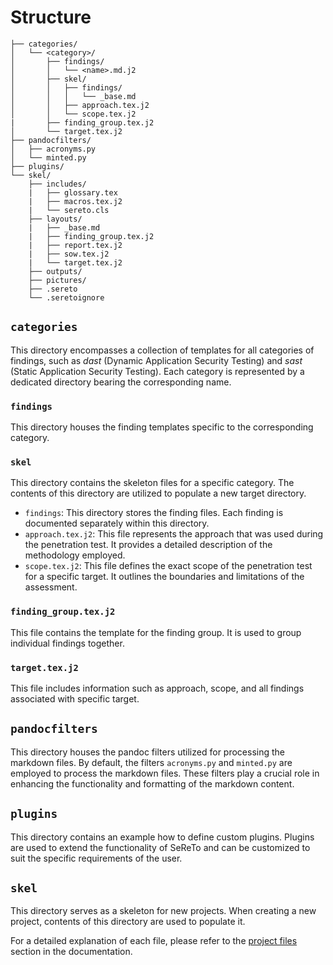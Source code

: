 # Structure

```text
├── categories/
│   └── <category>/
│       ├── findings/
│       │   └── <name>.md.j2
│       ├── skel/
│       │   ├── findings/
│       │   │   └── _base.md
│       │   ├── approach.tex.j2
│       │   └── scope.tex.j2
|       ├── finding_group.tex.j2
│       └── target.tex.j2
├── pandocfilters/
│   ├── acronyms.py
│   └── minted.py
├── plugins/
└── skel/
    ├── includes/
    |   ├── glossary.tex
    |   ├── macros.tex.j2
    |   └── sereto.cls
    ├── layouts/
    |   ├── _base.md
    |   ├── finding_group.tex.j2
    |   ├── report.tex.j2
    |   ├── sow.tex.j2
    |   └── target.tex.j2
    ├── outputs/
    ├── pictures/
    ├── .sereto
    └── .seretoignore
```


## `categories`

This directory encompasses a collection of templates for all categories of findings, such as *dast* (Dynamic Application Security Testing) and *sast* (Static Application Security Testing). Each category is represented by a dedicated directory bearing the corresponding name.

### `findings`

This directory houses the finding templates specific to the corresponding category.

### `skel`

This directory contains the skeleton files for a specific category. The contents of this directory are utilized to populate a new target directory.

- `findings`: This directory stores the finding files. Each finding is documented separately within this directory.
- `approach.tex.j2`: This file represents the approach that was used during the penetration test. It provides a detailed description of the methodology employed.
- `scope.tex.j2`: This file defines the exact scope of the penetration test for a specific target. It outlines the boundaries and limitations of the assessment.

### `finding_group.tex.j2`

This file contains the template for the finding group. It is used to group individual findings together.

### `target.tex.j2`

This file includes information such as approach, scope, and all findings associated with specific target.

## `pandocfilters`

This directory houses the pandoc filters utilized for processing the markdown files. By default, the filters `acronyms.py` and `minted.py` are employed to process the markdown files. These filters play a crucial role in enhancing the functionality and formatting of the markdown content.

## `plugins`

This directory contains an example how to define custom plugins. Plugins are used to extend the functionality of SeReTo and can be customized to suit the specific requirements of the user.

## `skel`

This directory serves as a skeleton for new projects. When creating a new project, contents of this directory are used to populate it.

For a detailed explanation of each file, please refer to the [project files](../concepts/project_files.md) section in the documentation.
